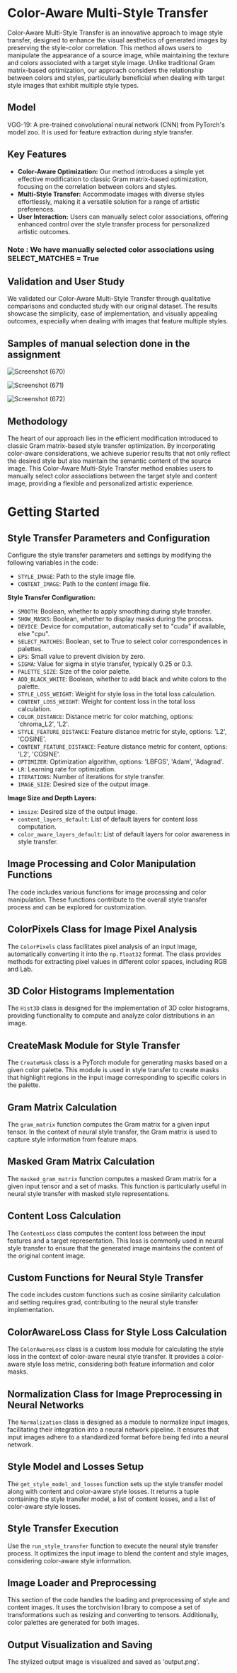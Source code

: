 # Color-Aware Multi-Style Transfer

Color-Aware Multi-Style Transfer is an innovative approach to image style transfer, designed to enhance the visual aesthetics of generated images by preserving the style-color correlation. This method allows users to manipulate the appearance of a source image, while maintaining the texture and colors associated with a target style image. Unlike traditional Gram matrix-based optimization, our approach considers the relationship between colors and styles, particularly beneficial when dealing with target style images that exhibit multiple style types.

## Model
VGG-19: A pre-trained convolutional neural network (CNN) from PyTorch's model zoo. It is used for feature extraction during style transfer.

## Key Features

- **Color-Aware Optimization:** Our method introduces a simple yet effective modification to classic Gram matrix-based optimization, focusing on the correlation between colors and styles.
- **Multi-Style Transfer:** Accommodate images with diverse styles effortlessly, making it a versatile solution for a range of artistic preferences.
- **User Interaction:** Users can manually select color associations, offering enhanced control over the style transfer process for personalized artistic outcomes.
  
### Note : We have manually selected color associations using    SELECT_MATCHES = True  

## Validation and User Study

We validated our Color-Aware Multi-Style Transfer through qualitative comparisons and conducted study with our original dataset. The results showcase the simplicity, ease of implementation, and visually appealing outcomes, especially when dealing with images that feature multiple styles.

## Samples of manual selection done in the assignment

![Screenshot (670)](https://github.com/Swateya03/Dashtoon_Generative_AI_Assignment_SWATEYA/assets/142562275/4e5c70ec-1726-41b7-9fb6-2328424a6da7)

![Screenshot (671)](https://github.com/Swateya03/Dashtoon_Generative_AI_Assignment_SWATEYA/assets/142562275/af567765-1c3a-4e8b-bebf-08d1a656a995)

![Screenshot (672)](https://github.com/Swateya03/Dashtoon_Generative_AI_Assignment_SWATEYA/assets/142562275/c27fda5e-056f-4cee-a8e5-1fff0e656f2b)

## Methodology

The heart of our approach lies in the efficient modification introduced to classic Gram matrix-based style transfer optimization. By incorporating color-aware considerations, we achieve superior results that not only reflect the desired style but also maintain the semantic content of the source image. This Color-Aware Multi-Style Transfer method enables users to manually select color associations between the target style and content image, providing a flexible and personalized artistic experience.


# Getting Started

## Style Transfer Parameters and Configuration

Configure the style transfer parameters and settings by modifying the following variables in the code:

- `STYLE_IMAGE`: Path to the style image file.
- `CONTENT_IMAGE`: Path to the content image file.

**Style Transfer Configuration:**

- `SMOOTH`: Boolean, whether to apply smoothing during style transfer.
- `SHOW_MASKS`: Boolean, whether to display masks during the process.
- `DEVICE`: Device for computation, automatically set to "cuda" if available, else "cpu".
- `SELECT_MATCHES`: Boolean, set to True to select color correspondences in palettes.
- `EPS`: Small value to prevent division by zero.
- `SIGMA`: Value for sigma in style transfer, typically 0.25 or 0.3.
- `PALETTE_SIZE`: Size of the color palette.
- `ADD_BLACK_WHITE`: Boolean, whether to add black and white colors to the palette.
- `STYLE_LOSS_WEIGHT`: Weight for style loss in the total loss calculation.
- `CONTENT_LOSS_WEIGHT`: Weight for content loss in the total loss calculation.
- `COLOR_DISTANCE`: Distance metric for color matching, options: 'chroma_L2', 'L2'.
- `STYLE_FEATURE_DISTANCE`: Feature distance metric for style, options: 'L2', 'COSINE'.
- `CONTENT_FEATURE_DISTANCE`: Feature distance metric for content, options: 'L2', 'COSINE'.
- `OPTIMIZER`: Optimization algorithm, options: 'LBFGS', 'Adam', 'Adagrad'.
- `LR`: Learning rate for optimization.
- `ITERATIONS`: Number of iterations for style transfer.
- `IMAGE_SIZE`: Desired size of the output image.

**Image Size and Depth Layers:**

- `imsize`: Desired size of the output image.
- `content_layers_default`: List of default layers for content loss computation.
- `color_aware_layers_default`: List of default layers for color awareness in style transfer.

## Image Processing and Color Manipulation Functions

The code includes various functions for image processing and color manipulation. These functions contribute to the overall style transfer process and can be explored for customization.

## ColorPixels Class for Image Pixel Analysis

The `ColorPixels` class facilitates pixel analysis of an input image, automatically converting it into the `np.float32` format. The class provides methods for extracting pixel values in different color spaces, including RGB and Lab.

## 3D Color Histograms Implementation

The `Hist3D` class is designed for the implementation of 3D color histograms, providing functionality to compute and analyze color distributions in an image.

## CreateMask Module for Style Transfer

The `CreateMask` class is a PyTorch module for generating masks based on a given color palette. This module is used in style transfer to create masks that highlight regions in the input image corresponding to specific colors in the palette.

## Gram Matrix Calculation

The `gram_matrix` function computes the Gram matrix for a given input tensor. In the context of neural style transfer, the Gram matrix is used to capture style information from feature maps.

## Masked Gram Matrix Calculation

The `masked_gram_matrix` function computes a masked Gram matrix for a given input tensor and a set of masks. This function is particularly useful in neural style transfer with masked style representations.

## Content Loss Calculation

The `ContentLoss` class computes the content loss between the input features and a target representation. This loss is commonly used in neural style transfer to ensure that the generated image maintains the content of the original content image.

## Custom Functions for Neural Style Transfer

The code includes custom functions such as cosine similarity calculation and setting requires grad, contributing to the neural style transfer implementation.

## ColorAwareLoss Class for Style Loss Calculation

The `ColorAwareLoss` class is a custom loss module for calculating the style loss in the context of color-aware neural style transfer. It provides a color-aware style loss metric, considering both feature information and color masks.

## Normalization Class for Image Preprocessing in Neural Networks

The `Normalization` class is designed as a module to normalize input images, facilitating their integration into a neural network pipeline. It ensures that input images adhere to a standardized format before being fed into a neural network.

## Style Model and Losses Setup

The `get_style_model_and_losses` function sets up the style transfer model along with content and color-aware style losses. It returns a tuple containing the style transfer model, a list of content losses, and a list of color-aware style losses.

## Style Transfer Execution

Use the `run_style_transfer` function to execute the neural style transfer process. It optimizes the input image to blend the content and style images, considering color-aware style information.

## Image Loader and Preprocessing

This section of the code handles the loading and preprocessing of style and content images. It uses the torchvision library to compose a set of transformations such as resizing and converting to tensors. Additionally, color palettes are generated for both images.

## Output Visualization and Saving

The stylized output image is visualized and saved as 'output.png'. 


